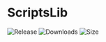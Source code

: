 # ScriptsLib
![Release](https://img.shields.io/github/release-pre/Milkenm/ScriptsLib.svg?style=flat-square)
![Downloads](https://img.shields.io/github/downloads/Milkenm/ScriptsLib/total.svg?style=flat-square)
![Size](https://img.shields.io/github/repo-size/Milkenm/ScriptsLib.svg?style=flat-square)
